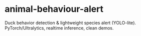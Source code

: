 # animal-behaviour-alert
Duck behavior detection &amp; lightweight species alert (YOLO-lite). PyTorch/Ultralytics, realtime inference, clean demos.
